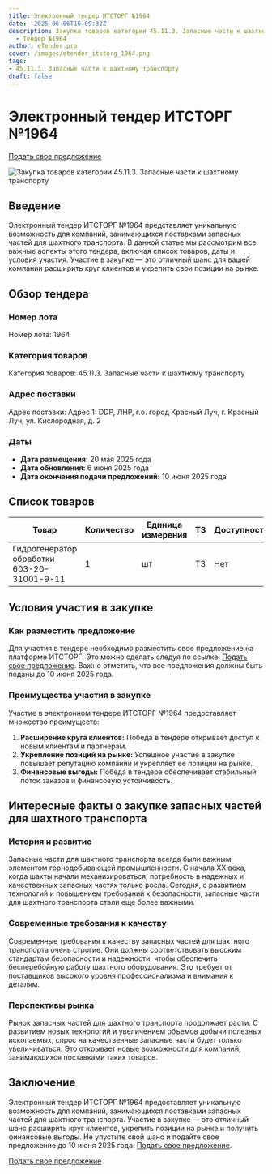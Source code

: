 ```yaml
---
title: Электронный тендер ИТСТОРГ №1964
date: '2025-06-06T16:09:32Z'
description: Закупка товаров категории 45.11.3. Запасные части к шахтному транспорту
  - Тендер №1964
author: eTender.pro
cover: /images/etender_itstorg_1964.png
tags:
- 45.11.3. Запасные части к шахтному транспорту
draft: false
---
```

# Электронный тендер ИТСТОРГ №1964

[Подать свое предложение](https://itstorg.ru/tender-1964?utm_source=etender)

![Закупка товаров категории 45.11.3. Запасные части к шахтному транспорту](/images/etender_itstorg_1964.png)

## Введение

Электронный тендер ИТСТОРГ №1964 представляет уникальную возможность для компаний, занимающихся поставками запасных частей для шахтного транспорта. В данной статье мы рассмотрим все важные аспекты этого тендера, включая список товаров, даты и условия участия. Участие в закупке — это отличный шанс для вашей компании расширить круг клиентов и укрепить свои позиции на рынке.

## Обзор тендера

### Номер лота

Номер лота: 1964

### Категория товаров

Категория товаров: 45.11.3. Запасные части к шахтному транспорту

### Адрес поставки

Адрес поставки: Адрес 1: DDP, ЛНР, г.о. город Красный Луч, г. Красный Луч, ул. Кислородная, д. 2

### Даты

- **Дата размещения:** 20 мая 2025 года
- **Дата обновления:** 6 июня 2025 года
- **Дата окончания подачи предложений:** 10 июня 2025 года

## Список товаров

| Товар                                      | Количество | Единица измерения | ТЗ | Доступность |
|---------------------------------------------|------------|------------------|----|-------------|
| Гидрогенератор обработки 603-20-31001-9-11  | 1          | шт               | ТЗ | Нет        |

## Условия участия в закупке

### Как разместить предложение

Для участия в тендере необходимо разместить свое предложение на платформе ИТСТОРГ. Это можно сделать следуя по ссылке: [Подать свое предложение](https://itstorg.ru/tender-1964?utm_source=etender). Важно отметить, что все предложения должны быть поданы до 10 июня 2025 года.

### Преимущества участия в закупке

Участие в электронном тендере ИТСТОРГ №1964 предоставляет множество преимуществ:

1. **Расширение круга клиентов:** Победа в тендере открывает доступ к новым клиентам и партнерам.
2. **Укрепление позиций на рынке:** Успешное участие в закупке повышает репутацию компании и укрепляет ее позиции на рынке.
3. **Финансовые выгоды:** Победа в тендере обеспечивает стабильный поток заказов и финансовую устойчивость.

## Интересные факты о закупке запасных частей для шахтного транспорта

### История и развитие

Запасные части для шахтного транспорта всегда были важным элементом горнодобывающей промышленности. С начала XX века, когда шахты начали механизироваться, потребность в надежных и качественных запасных частях только росла. Сегодня, с развитием технологий и повышением требований к безопасности, запасные части для шахтного транспорта стали еще более важными.

### Современные требования к качеству

Современные требования к качеству запасных частей для шахтного транспорта очень строгие. Они должны соответствовать высоким стандартам безопасности и надежности, чтобы обеспечить бесперебойную работу шахтного оборудования. Это требует от поставщиков высокого уровня профессионализма и внимания к деталям.

### Перспективы рынка

Рынок запасных частей для шахтного транспорта продолжает расти. С развитием новых технологий и увеличением объемов добычи полезных ископаемых, спрос на качественные запасные части будет только увеличиваться. Это открывает новые возможности для компаний, занимающихся поставками таких товаров.

## Заключение

Электронный тендер ИТСТОРГ №1964 предоставляет уникальную возможность для компаний, занимающихся поставками запасных частей для шахтного транспорта. Участие в закупке — это отличный шанс расширить круг клиентов, укрепить позиции на рынке и получить финансовые выгоды. Не упустите свой шанс и подайте свое предложение до 10 июня 2025 года: [Подать свое предложение](https://itstorg.ru/tender-1964?utm_source=etender).

[Подать свое предложение](https://itstorg.ru/tender-1964?utm_source=etender)